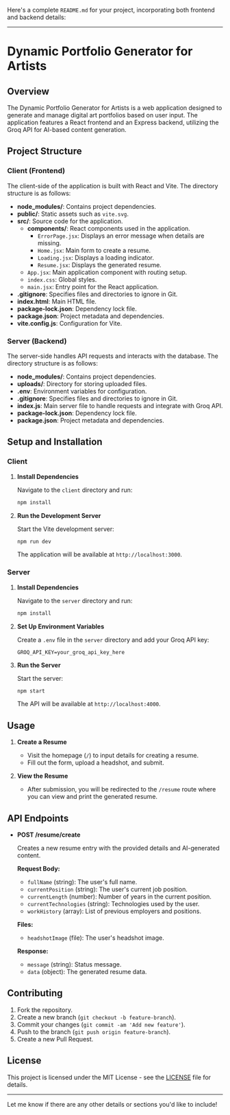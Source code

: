 Here's a complete `README.md` for your project, incorporating both frontend and backend details:

---

# Dynamic Portfolio Generator for Artists

## Overview

The Dynamic Portfolio Generator for Artists is a web application designed to generate and manage digital art portfolios based on user input. The application features a React frontend and an Express backend, utilizing the Groq API for AI-based content generation.

## Project Structure

### Client (Frontend)

The client-side of the application is built with React and Vite. The directory structure is as follows:

- **node_modules/**: Contains project dependencies.
- **public/**: Static assets such as `vite.svg`.
- **src/**: Source code for the application.
  - **components/**: React components used in the application.
    - `ErrorPage.jsx`: Displays an error message when details are missing.
    - `Home.jsx`: Main form to create a resume.
    - `Loading.jsx`: Displays a loading indicator.
    - `Resume.jsx`: Displays the generated resume.
  - `App.jsx`: Main application component with routing setup.
  - `index.css`: Global styles.
  - `main.jsx`: Entry point for the React application.
- **.gitignore**: Specifies files and directories to ignore in Git.
- **index.html**: Main HTML file.
- **package-lock.json**: Dependency lock file.
- **package.json**: Project metadata and dependencies.
- **vite.config.js**: Configuration for Vite.

### Server (Backend)

The server-side handles API requests and interacts with the database. The directory structure is as follows:

- **node_modules/**: Contains project dependencies.
- **uploads/**: Directory for storing uploaded files.
- **.env**: Environment variables for configuration.
- **.gitignore**: Specifies files and directories to ignore in Git.
- **index.js**: Main server file to handle requests and integrate with Groq API.
- **package-lock.json**: Dependency lock file.
- **package.json**: Project metadata and dependencies.

## Setup and Installation

### Client

1. **Install Dependencies**

   Navigate to the `client` directory and run:

   ```bash
   npm install
   ```

2. **Run the Development Server**

   Start the Vite development server:

   ```bash
   npm run dev
   ```

   The application will be available at `http://localhost:3000`.

### Server

1. **Install Dependencies**

   Navigate to the `server` directory and run:

   ```bash
   npm install
   ```

2. **Set Up Environment Variables**

   Create a `.env` file in the `server` directory and add your Groq API key:

   ```
   GROQ_API_KEY=your_groq_api_key_here
   ```

3. **Run the Server**

   Start the server:

   ```bash
   npm start
   ```

   The API will be available at `http://localhost:4000`.

## Usage

1. **Create a Resume**

   - Visit the homepage (`/`) to input details for creating a resume. 
   - Fill out the form, upload a headshot, and submit.

2. **View the Resume**

   - After submission, you will be redirected to the `/resume` route where you can view and print the generated resume.

## API Endpoints

- **POST /resume/create**

  Creates a new resume entry with the provided details and AI-generated content.

  **Request Body:**
  - `fullName` (string): The user's full name.
  - `currentPosition` (string): The user's current job position.
  - `currentLength` (number): Number of years in the current position.
  - `currentTechnologies` (string): Technologies used by the user.
  - `workHistory` (array): List of previous employers and positions.

  **Files:**
  - `headshotImage` (file): The user's headshot image.

  **Response:**
  - `message` (string): Status message.
  - `data` (object): The generated resume data.

## Contributing

1. Fork the repository.
2. Create a new branch (`git checkout -b feature-branch`).
3. Commit your changes (`git commit -am 'Add new feature'`).
4. Push to the branch (`git push origin feature-branch`).
5. Create a new Pull Request.

## License

This project is licensed under the MIT License - see the [LICENSE](LICENSE) file for details.

---

Let me know if there are any other details or sections you'd like to include!
